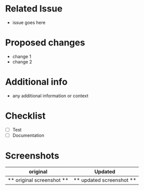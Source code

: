 # Related Issue
- issue goes here

# Proposed changes
- change 1
- change 2

# Additional info
- any additional information or context

# Checklist
- [ ] Test
- [ ] Documentation

# Screenshots
original                     | Updated
:---------------------------:|:--------------------------:
** original screenshot **    |  ** updated screenshot **
